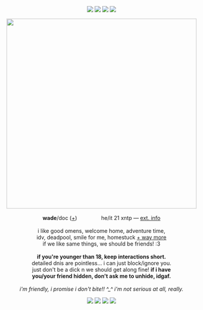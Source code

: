 <p align="center">
<img src="https://i.imgur.com/1ED6bdW.gif"> <img src="https://i.imgur.com/kNKutNF.gif"> <img src="https://i.imgur.com/ub9zjHd.gif"> <img src="https://i.imgur.com/uc3EKKa.gif">
</p>
<p align="center">
<img src="https://i.imgur.com/Kv97xnp.gif" width="500px">
</p>
<p align="center">
<b>wade</b>/doc (<a href="https://pronouns.cc/@deadpool">+</a>) <img src="https://i.imgur.com/IhhjVC0.png" height="16px"> <img src="https://i.imgur.com/XXb0mrf.png" height="16px"> <img src="https://i.imgur.com/ntbd54O.png" height="16px"> he/it 21 xntp ― <a href="https://funny.straw.page/">ext. info</a>
<br><br>i like good omens, welcome home, adventure time,
<br>idv, deadpool, smile for me, homestuck <a href="https://rentry.co/-spiderman">+ way more</a>
<br>if we like same things, we should be friends! :3
<br><br><b>if you're younger than 18, keep interactions short.</b>
<br>detailed dnis are pointless... i can just block/ignore you.
<br>just don't be a dick n we should get along fine! <b>if i have
<br>you/your friend hidden, don't ask me to unhide, idgaf.</b>
<br><br><i>i'm friendly, i promise i don't bite!! ^_^ i'm not serious at all, really.</i>
</p>
<p align="center"><img src="https://i.imgur.com/LtlmE4a.gif"> <img src="https://i.imgur.com/c9C5t4q.gif"> <img src="https://i.imgur.com/A2ec4ve.gif"> <img src="https://i.imgur.com/KSltgW8.gif"></p>

